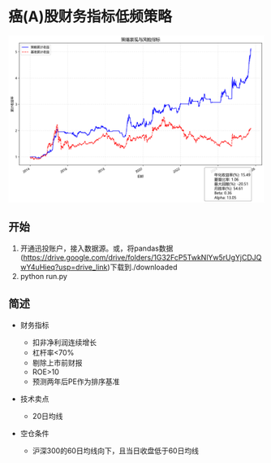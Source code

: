 # 癌(A)股财务指标低频策略
![alt text](results/2014-01-02_2025-09-30_graph.png)

## 开始

1. 开通迅投账户，接入数据源。或，将pandas数据(https://drive.google.com/drive/folders/1G32FcP5TwkNlYw5rUgYjCDJQwY4uHieq?usp=drive_link)下载到./downloaded
2. python run.py

## 简述
- 财务指标
    - 扣非净利润连续增长
    - 杠杆率<70%
    - 剔除上市前财报
    - ROE>10
    - 预测两年后PE作为排序基准

- 技术卖点
    - 20日均线

- 空仓条件
    - 沪深300的60日均线向下，且当日收盘低于60日均线